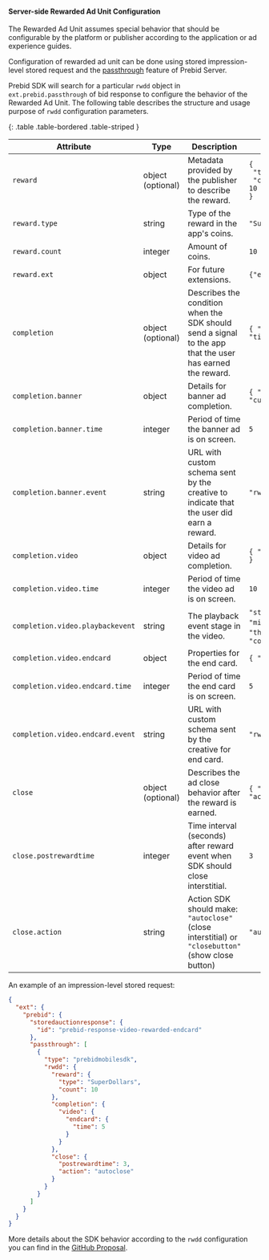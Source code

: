 #### Server-side Rewarded Ad Unit Configuration

The Rewarded Ad Unit assumes special behavior that should be configurable by the platform or publisher according to the application or ad experience guides.  

Configuration of rewarded ad unit can be done using stored impression-level stored request and the [passthrough](https://docs.prebid.org/prebid-server/endpoints/openrtb2/pbs-endpoint-auction.html#request-passthrough) feature of Prebid Server. 

Prebid SDK will search for a particular `rwdd` object in `ext.prebid.passthrough` of bid response to configure the behavior of the Rewarded Ad Unit. The following table describes the structure and usage purpose of `rwdd` configuration parameters.  

{: .table .table-bordered .table-striped }

| Attribute | Type | Description | Example |  
|-----------|------|-------------|---------|
| `reward`             | object <br> (optional)   | Metadata provided by the publisher to describe the reward.                                                             |<code>{<br>&nbsp;"type": "SuperDollars", <br>&nbsp;"count": 10<br>}</code> | 
| `reward.type`        | string   | Type of the reward in the app's coins. | `"SuperDollars"` | 
| `reward.count`       | integer  | Amount of coins. | `10` | 
| `reward.ext`         | object   | For future extensions. | `{"ext":{}}` | 
| `completion`         | object <br> (optional)   | Describes the condition when the SDK should send a signal to the app that the user has earned the reward. | `{ "video": { "endcard": { "time": 5 } } }` | 
| `completion.banner`  | object   | Details for banner ad completion. | `{ "time": 5, "event": "custom_event_url" }` | 
| `completion.banner.time`   | integer  | Period of time the banner ad is on screen. | `5` | 
| `completion.banner.event`  | string   | URL with custom schema sent by the creative to indicate that the user did earn a reward. | `"rwdd://userDidEarnReward"` | 
| `completion.video`   | object   | Details for video ad completion. | `{ "endcard": { "time": 5 } }` | 
| `completion.video.time`    | integer  | Period of time the video ad is on screen. | `10` | 
| `completion.video.playbackevent` | string   | The playback event stage in the video. | `"start"`, `"firstquartile"`, `"midpoint"`, `"thirdquartile"`, `"complete"` | 
| `completion.video.endcard` | object   | Properties for the end card. | `{ "time": 5 }` | 
| `completion.video.endcard.time` | integer  | Period of time the end card is on screen. | `5` | 
| `completion.video.endcard.event` | string   | URL with custom schema sent by the creative for end card. | `"rwdd://userDidEarnReward"` | 
| `close`              | object <br> (optional)   | Describes the ad close behavior after the reward is earned. | `{ "postrewardtime": 3, "action": "autoclose" }` | 
| `close.postrewardtime` | integer  | Time interval (seconds) after reward event when SDK should close interstitial. | `3` | 
| `close.action`       | string   | Action SDK should make: `"autoclose"` (close interstitial) or `"closebutton"` (show close button) | `"autoclose"` | 


An example of an impression-level stored request:

```json
{
  "ext": {
    "prebid": {
      "storedauctionresponse": {
        "id": "prebid-response-video-rewarded-endcard"
      },
      "passthrough": [
        {
          "type": "prebidmobilesdk",
          "rwdd": {
            "reward": {
              "type": "SuperDollars",
              "count": 10
            },
            "completion": {
              "video": {
                "endcard": {
                  "time": 5
                }
              }
            },
            "close": {
              "postrewardtime": 3,
              "action": "autoclose"
            }
          }
        }
      ]
    }
  }
}
```

More details about the SDK behavior according to the `rwdd` configuration you can find in the [GitHub Proposal](https://github.com/prebid/prebid-mobile-ios/pull/1058).
